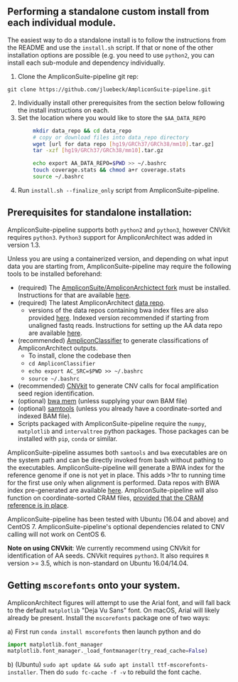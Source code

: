 ## Performing a standalone custom install from each individual module.

The easiest way to do a standalone install is to follow the instructions from the README and use the `install.sh` script.
If that or none of the other installation options are possible (e.g. you need to use `python2`, you can install each sub-module and dependency individually.

1. Clone the AmpliconSuite-pipeline git rep:

`git clone https://github.com/jluebeck/AmpliconSuite-pipeline.git`

2. Individually install other prerequisites from the section below following the install instructions on each.
3. Set the location where you would like to store the `$AA_DATA_REPO`
```bash
        mkdir data_repo && cd data_repo
        # copy or download files into data_repo directory
        wget [url for data repo [hg19/GRCh37/GRCh38/mm10].tar.gz]
        tar -xzf [hg19/GRCh37/GRCh38/mm10].tar.gz

        echo export AA_DATA_REPO=$PWD >> ~/.bashrc
        touch coverage.stats && chmod a+r coverage.stats
        source ~/.bashrc
```
4. Run `install.sh --finalize_only` script from AmpliconSuite-pipeline.

## Prerequisites for standalone installation:
AmpliconSuite-pipeline supports both `python2` and `python3`, however CNVkit requires `python3`. `Python3` support for AmpliconArchitect was added in version 1.3. 

Unless you are using a containerized version, and depending on what input data you are starting from, AmpliconSuite-pipeline may require the following tools to be installed beforehand:
- (required) The [AmpliconSuite/AmpliconArchictect fork](https://github.com/AmpliconSuite/AmpliconArchitect) must be installed. Instructions for that are available [here](https://github.com/AmpliconSuite/AmpliconArchitect/blob/master/docs/standalone_usage.md).
- (required) The latest AmpliconArchitect [data repo](https://datasets.genepattern.org/?prefix=data/module_support_files/AmpliconArchitect/).
  - versions of the data repos containing bwa index files are also provided [here](https://datasets.genepattern.org/?prefix=data/module_support_files/AmpliconArchitect/). Indexed version recommended if starting from unaligned fastq reads. Instructions for setting up the AA data repo are available [here](https://github.com/AmpliconSuite/AmpliconArchitect/blob/master/docs/standalone_usage.md).
- (recommended) [AmpliconClassifier](https://github.com/jluebeck/AmpliconClassifier) to generate classifications of AmpliconArchitect outputs.
  - To install, clone the codebase then 
  - `cd AmpliconClassifier`
  - `echo export AC_SRC=$PWD >> ~/.bashrc`
  - `source ~/.bashrc`
- (recommended) [CNVkit](https://github.com/etal/cnvkit) to generate CNV calls for focal amplification seed region identification.
- (optional) [bwa mem](https://github.com/lh3/bwa) (unless supplying your own BAM file)
- (optional) [samtools](http://www.htslib.org/) (unless you already have a coordinate-sorted and indexed BAM file).
- Scripts packaged with AmpliconSuite-pipeline require the `numpy`, `matplotlib` and `intervaltree` python packages. Those packages can be installed with `pip`, `conda` or similar.

AmpliconSuite-pipeline assumes both `samtools` and `bwa` executables are on the system path and can be directly invoked from bash without pathing to the executables. AmpliconSuite-pipeline will generate a BWA index for the reference genome if one is not yet in place. This adds >1hr to running time for the first use only when alignment is performed. Data repos with BWA index pre-generated are available [here](https://datasets.genepattern.org/?prefix=data/module_support_files/AmpliconArchitect/). AmpliconSuite-pipeline will also function on coordinate-sorted CRAM files, [provided that the CRAM reference is in place](http://www.htslib.org/workflow/#:~:text=One%20of%20the%20key%20concepts,genome%20used%20to%20generate%20it.).

AmpliconSuite-pipeline has been tested with Ubuntu (16.04 and above) and CentOS 7. AmpliconSuite-pipeline's optional dependencies related to CNV calling will not work on CentOS 6.

**Note on using CNVkit**: We currently recommend using CNVkit for identification of AA seeds. CNVkit requires
`python3`. It also requires `R` version >= 3.5, which is non-standard on Ubuntu 16.04/14.04.

## Getting `mscorefonts` onto your system.
AmpliconArchitect figures will attempt to use the Arial font, and will fall back to the default `matplotlib` "Deja Vu Sans" font. On macOS, Arial will likely already be present. 
Install the `mscorefonts` package one of two ways:

a) First run `conda install mscorefonts` then launch python and do
```python
import matplotlib.font_manager
matplotlib.font_manager._load_fontmanager(try_read_cache=False)
```

b) (Ubuntu) `sudo apt update && sudo apt install ttf-mscorefonts-installer`. Then do `sudo fc-cache -f -v` to rebuild the font cache.